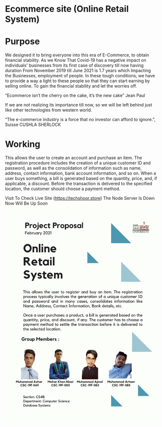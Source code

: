 # Ecommerce site (Online Retail System)
# Purpose
We designed it to bring everyone into this era of E-Commerce, to obtain financial stability. As we Know That Covid-19 has a negative impact on individuals' businesses from its first case of discovery till now having duration From November 2019 till June 2021 is 1.7 years which Impacting the Businesses, employment of people. In these tough conditions, we have to provide a way a light to these people so that they can start earning by selling online. To gain the financial stability and let the worries off.

“Ecommerce isn’t the cherry on the cake, it’s the new cake”
Jean Paul

If we are not realizing its importance till now, so we will be left behind just like other technologies from western world.

“The e-commerce industry is a force that no investor can afford to ignore.”, Suisse CUSHLA SHERLOCK

# Working

This allows the user to create an account and purchase an item. The registration procedure includes the creation of a unique customer ID and password, as well as the consolidation of information such as name, address, contact information, bank account information, and so on.  When a user buys something, a bill is generated based on the quantity, price, and, if applicable, a discount. Before the transaction is delivered to the specified location, the customer should choose a payment method.

Visit To Check Live Site (https://techshoor.store) The Node Server Is Down Now Will Be Up Soon
![](Project%20Data/Database%20Systems%20Project.png)


